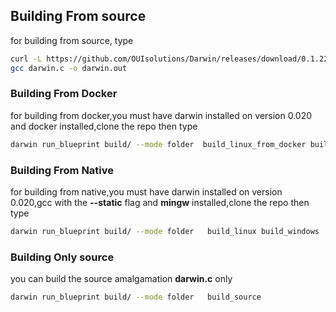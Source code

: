 
## Building From source
for building from source,  type
```bash
curl -L https://github.com/OUIsolutions/Darwin/releases/download/0.1.22/darwin.c -o darwin.c &&
gcc darwin.c -o darwin.out
```
### Building From Docker
for building from docker,you must have darwin installed on version 0.020 and docker installed,clone the repo  then type
```bash
darwin run_blueprint build/ --mode folder  build_linux_from_docker build_windows_from_docker
```

### Building From Native
for building from native,you must have darwin installed on version 0.020,gcc with the **--static** flag and **mingw** installed,clone the repo  then type

```bash
darwin run_blueprint build/ --mode folder   build_linux build_windows
```
### Building Only source
you can build the source amalgamation **darwin.c** only
```bash
darwin run_blueprint build/ --mode folder   build_source
```
